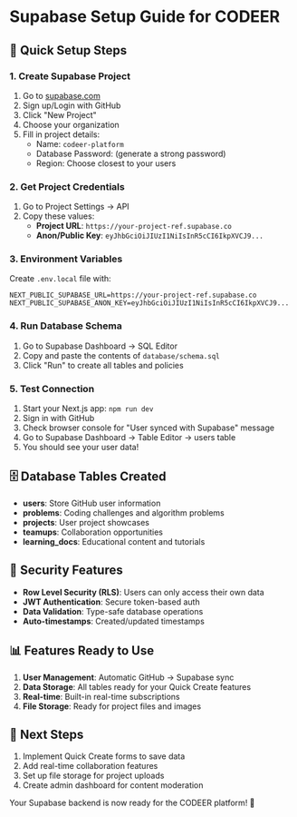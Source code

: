 # Supabase Setup Guide for CODEER

## 🚀 Quick Setup Steps

### 1. Create Supabase Project
1. Go to [supabase.com](https://supabase.com)
2. Sign up/Login with GitHub
3. Click "New Project"
4. Choose your organization
5. Fill in project details:
   - Name: `codeer-platform`
   - Database Password: (generate a strong password)
   - Region: Choose closest to your users

### 2. Get Project Credentials
1. Go to Project Settings → API
2. Copy these values:
   - **Project URL**: `https://your-project-ref.supabase.co`
   - **Anon/Public Key**: `eyJhbGciOiJIUzI1NiIsInR5cCI6IkpXVCJ9...`

### 3. Environment Variables
Create `.env.local` file with:
```env
NEXT_PUBLIC_SUPABASE_URL=https://your-project-ref.supabase.co
NEXT_PUBLIC_SUPABASE_ANON_KEY=eyJhbGciOiJIUzI1NiIsInR5cCI6IkpXVCJ9...
```

### 4. Run Database Schema
1. Go to Supabase Dashboard → SQL Editor
2. Copy and paste the contents of `database/schema.sql`
3. Click "Run" to create all tables and policies

### 5. Test Connection
1. Start your Next.js app: `npm run dev`
2. Sign in with GitHub
3. Check browser console for "User synced with Supabase" message
4. Go to Supabase Dashboard → Table Editor → users table
5. You should see your user data!

## 🗄️ Database Tables Created

- **users**: Store GitHub user information
- **problems**: Coding challenges and algorithm problems
- **projects**: User project showcases
- **teamups**: Collaboration opportunities
- **learning_docs**: Educational content and tutorials

## 🔐 Security Features

- **Row Level Security (RLS)**: Users can only access their own data
- **JWT Authentication**: Secure token-based auth
- **Data Validation**: Type-safe database operations
- **Auto-timestamps**: Created/updated timestamps

## 📊 Features Ready to Use

1. **User Management**: Automatic GitHub → Supabase sync
2. **Data Storage**: All tables ready for your Quick Create features
3. **Real-time**: Built-in real-time subscriptions
4. **File Storage**: Ready for project files and images

## 🔧 Next Steps

1. Implement Quick Create forms to save data
2. Add real-time collaboration features
3. Set up file storage for project uploads
4. Create admin dashboard for content moderation

Your Supabase backend is now ready for the CODEER platform! 🎉
